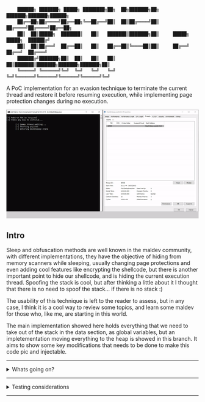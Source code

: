         ██████╗ ███████╗ █████╗ ████████╗██╗  ██╗███████╗██╗     ███████╗███████╗██████╗ 
        ██╔══██╗██╔════╝██╔══██╗╚══██╔══╝██║  ██║██╔════╝██║     ██╔════╝██╔════╝██╔══██╗
        ██║  ██║█████╗  ███████║   ██║   ███████║███████╗██║     █████╗  █████╗  ██████╔╝
        ██║  ██║██╔══╝  ██╔══██║   ██║   ██╔══██║╚════██║██║     ██╔══╝  ██╔══╝  ██╔═══╝ 
        ██████╔╝███████╗██║  ██║   ██║   ██║  ██║███████║███████╗███████╗███████╗██║     
        ╚═════╝ ╚══════╝╚═╝  ╚═╝   ╚═╝   ╚═╝  ╚═╝╚══════╝╚══════╝╚══════╝╚══════╝╚═╝     
                                                                                 


A PoC implementation for an evasion technique to terminate the current thread and restore it before resuming execution, while implementing page protection changes during no execution.

![](assets/ezgif-5-ee95c9b3b0.gif)

## Intro

Sleep and obfuscation methods are well known in the maldev community, with different implementations, they have the objective of hiding from memory scanners while sleeping, usually changing page protections and even adding cool features like encrypting the shellcode, but there is another important point to hide our shellcode, and is hiding the current execution thread. 
Spoofing the stack is cool, but after thinking a little about it I thought that there is no need to spoof the stack… if there is no stack :)

The usability of this technique is left to the reader to assess, but in any case, I think it is a cool way to review some topics, and learn some maldev for those who, like me, are starting in this world.

The main implementation showed here holds everything that we need to take out of the stack in the data section, as global variables, but an impletementation moving everything to the heap is showed in this branch. It aims to show some key modifications that needs to be done to make this code pic and injectable. 

---
<details>
<summary> Whats going on? </summary>

## Basics

The main objective of this technique is clear, terminating the current thread and restoring it before resuming execution, but what exactly does this mean, and which new constraints it puts in place?

To be able to restore the execution, we need to save two things before terminating the thread, first, the CPU state, and secondly the stack, and effectively set them up again after the new thread is launched.

I talked about new constraints that will appear in this techniche, and there are two big ones: First we need to store outside the stack anything that is needed from the moment the thread terminates until the stack is restored, and as you will see, it creates some new challenges.

Second, we always need at least another thread running in our process, since we are terminating our thread, if there are no other threads the process will end. I don't think this a big problem, since most agents are injected in other processes, we can assume that this process will keep at least one thread running.

## DeathSleep components:

We can view on this POC 4 core functions:
* **Main program:** This is where you would write your agent code, and it's the portion of the code that will make use of DeathSleep
* **Awake function:** this is the entry point of all our threads, and it's in charge of saving the starting point of the stack that we will be restoring. Also, it's in charge of restoring the stack and CPU context when it's needed, or just launching our main program.
* **DeathSleep:** this is the main function of this technique, and is in charge of backing up the thread context and stack, and also setting everything up for the magic to happen.
* **Rebirth:** A simple function only in charge of launching our new threads.

## Saving the stack.

When we are about to save the stack, a question is raised: how much of the stack needs to be saved?

Lets review first what is in the stack after we called the DeathSleep function (this is the function that saves the context, stack and prepares everything for the obfuscation and restoration)

![](assets/image_1.PNG)
  
As we can see, every function has three parts:

* **Shadow space:** this is a 32 bytes space, allocated by the caller, but used by the callee. As far as I know and I could see, its main function is to hold, if needed, the arguments passed to the callee function in registers, but it can be used for anything the callee function decides.
* **Return address:** this is the address of the next instruction to be executed in the caller function, pushed by the CALL instruction, so the RET instruction in the callee will just take this address and “jump” to it when it ends.
* **Function stack space:** This is the space reserved by the callee to store the value of registers that need to be restored and the value of its local variables.

The minimum portion of the stack that we obviously need to save is everything inside our main program, that means its shadow space, its return address and everything until the DeathSleep function.
Anything before that is not really required (saving the stack used by the entry function has its advantages, but we will discuss that later), as that is the stack used by windows routines for launching our new thread.
Apart from this, I decided to also store the shadow space of the DeathSleep function (not really needed, but it makes the calculation of the Rsp at the moment of waking up easier).

So at the end, we are saving this:
  
![](assets/image_2.PNG)

## How to find our stack addresses:

Every function on a standart compilation should be composed of 3 parts, the prologue, the function code, and the epilogue.

The Rsp (stack pointer), should only be modified on the function prologue and epilogue. The prologue increases the stack pointer (remember increasing the stack means reducing addresses, since they go in opposite directions), to save registers, to hold all its local variables and then to hold the shadow space, and the epilogue does exactly the opposite.

This means that the stack pointer inside the function code should always point to the end of the shadow space (purple on the above image), and the sum of the stack size of the function and the shadow space can be found by calculating how much the prologue increases the stack pointer. This value can be easily calculated using the information held in the unwind tables, an explanation about their usage is something we will not cover here, but as a summary, those tables are used to allow any other thread or process to correctly move through the stack to see its content, to handle exceptions or to analyze it.

## Capturing and preparing the context to restore.

Capturing the context is probably one of the easiest things to do, as we can simply do RtlCaptureContext() at the first line of DeathSleep, before any modification is done to the non-volatile registers.
We still need to do two modifications to the context where we will restore the execution.

The first one will be modifying its Rip, as you remember, this is the register that holds the next instruction to run, and if we just leave this unmodified, execution will resume inside the DeathSleep function. What we will be doing is changing the Rip to hold the return address of DeathSleep, which is pointed by the current Rsp displaced the size increased in the epilogue (green + purple areas in the images above).

The second modification will be done when the thread is restored, and it implies setting the Rsp to point to the top of our restored stack; this will be done during the restoration phase, since we don't know where our new stack will be placed. The value will simply be the end address of our restored stack, since as we discussed later, we copied also the shadow space reserved by the caller of DeathSleep, and that's exactly the value of RSP before the call to DeathSleep.

## Restoring our stack:

Once we reach the point of waking up, just before resuming execution, we need to put our saved stack in place. 
As we already know our saved stack starts at the address captured by the awake function, so the new captured address will be the starting point where we will be placing our saved stack, but this raises a problem, any call to a function after we placed our old stack would modify it and break it, and doing the cleanup here is really convenient, specially freeing the heap used to hold our stack backup.
This means that we need to move our current Rsp and also the parts of the stack that we are currently using to a place outside where we will place our restored stack. 
Trying to make it clearer here is the problem:
  
![](assets/image_3.PNG)
  
And here is my solution, just move everything away:
  
![](assets/image_4.PNG)
  
## Restoring the context:

  After we did all the hard work, the last thing to do is using NtContinue, this function allows us to change the current context with our previously captured and modified context, setting the RIP right after the call to DeathSleep, all the register should have the same values as they had when calling DeathSleep, and RSP should be pointing at the top of the stack.


## Scheduling the restoration process: Using thread pool API.

Okay, we know the basics of what we need to do to store and restore the current thread, but we need somehow be able to run all of this even when we have no threads.
Here is where we meet our lovely Thread Pool API, a tool given by Windows, that will allow us to queue tasks (functions with one argument max) to a group of threads (a pool) that will be fully managed by the operating system.
If you have seen Ekko, you can see that it uses this API, so… let's implement it the same way.

Everything worked fine, but there was one problem, a worker was still up even after ending the execution of its queued tasks. This was a problem, since I wanted to destroy all the threads our program could generate, so this was not the way to go. 

After digging a little, I discovered that the thread pool API, used in Ekko, was an old version, and there was a new one with some more capabilities, and, between them, a function that will effectively solve our problem: CloseThreadPool(). This new API allows us to create our own pool, and destroy them after using them, terminating all the used workers. It gives another two advantages: setting a maximum number of threads and cleaning groups.
Setting a maximum number of threads would allow us to execute all our tasks sequentially, as long as they are queued with any time difference. 
The cleaning groups are useful to make the cleanup easier after everything is done.

So… it's everything done? Well, at this point the thread is terminated, and we are queuing the rebirth function which creates the new thread with awake as its entry point, restores the previous state  and closes the pool, so far so good!

## Changing memory permissions, redirecting execution.

When I ended with everything that we discussed before, I thought the hard part was solved, since this part was already solved by previous techniques, but ooh boi, I didn't know what was coming.

The main problem is that we need to offload it outside of our code, since we are changing the memory protection to RW (read-write), if we call VirtualProtect(), when the function returns, our process will crash (we can't execute instructions in RW pages), so we need to find a way to execute this from somewhere else, and make it return also to some RX(read-execute) pages (and the same thing happens when coming back).
Obviously, we will be using the thread pool API for this too, but there is a problem, we can only give one argument to our tasks, and VirtualProtect() takes 4.

For this we will be using NtContinue() again, the first time I saw this use for this function was on [Foliage](https://github.com/SecIdiot/FOLIAGE), but it is also used in [Ekko](https://github.com/Cracked5pider/Ekko). 
NtContinue(), as we saw before, allows us to set some context to the thread that calls it, and with some clever tweaking, it can “call” a function with multiple arguments, by using only one (very convenient for the thread pool API). 
The main idea is to set the RIP to the start address of the function, and, since the windows x64 calling convention passes the first four arguments in registers (rcx, rdx, r8, r9, in that order), just put your arguments on the context structure you will pass to NtContinue and, and it will effectively simulate a call to a function.
The last thing we have to take care when using NtContinue is the Rsp, since, as we saw before, this address should hold the return address when a function is called.

So the first thing we need for NtContinue to work is to get a context, we could craft it manually, but we would find a problem, finding the value for Rsp, that when passed to our function, will point to the address that will be used by RET to return. 
Our tasks will work in a different thread, so we don't know where its stack will be placed.
The solution (carefully stolen from [Ekko](https://github.com/Cracked5pider/Ekko), thank you very much :P) is taking a copy of the context inside a worker with RtlCaptureContext(), and increase the stack pointer of the context obtained by 8, so it will point to the address introduced in the stack by CALL RtlCaptureContext(), and which is the return address of this last function, and we can use it as the return address of all our functions.

Okay this is nice, but what happens when we can not do this modification to the Rsp?
That's what happens when we deobfuscate, we will be in a new thread, so the old context's Rsp is useless. We need a new context, taken from the new thread, but we can't use the old trick of modifying the Rsp to point to the correct address.

## Rop Chains

So we can not modify the context obtained, but that doesn't mean it is useless, in reality we will be using it, but in a different way. If we just restore that context with NtContinue(), without modifying its Rip, it will just redirect the execution to the next instruction after the call to RtlCaptureContext(), and with a correct Rsp, so we can use it after our calls to NtContinue() with modified contexts, to be able to correctly end the execution of our tasks.
For doing this we will be using a Rop chain, by setting the Rsp of our first context to point to a manually crafted stack, that will hold everything we need to redirect execution until the second NtContinue() call that will set the correct context to end.

This is how our crafted stack should look like:
  
 ![](assets/image_5.PNG)

We are making use of 2 rop gadgets, one for fixing or “jumping” over the shadow space of our function, and the second one is in charge of placing the argument for NtContinue in rcx, and then returning to it.

Finding this 2 rop gadget is quite easy, the one for fixing the shadow space is just the epilogue of almost any function (i found more than 500 hits only in Ntdll), since as we saw before, epilogues are designed mainly to reduce the Rsp, and the second one is just a pop rcx; ret; which is 2 bytes, and also found a couple ones between Ntdll and Kernel32 dlls.

## A little reversing to the thread pool Api

As we saw, using NtContinue only needs to have its first argument filled to work, and this is perfect with the old thread pool API, but in the new thread pool API, the arguments are passed in the second position, so yeah, this alone wont work.

After some hours without knowing how to solve this last problem, it came to my mind that both apis used the same functions in some cases, and that made me think that they could be more similar than they could appear, so I decided to investigate what were the relation between them.

For the old api we are using CreateTimerQueueTimer() to queue our tasks, and in the new one, we need two functions to do the same:
CreateThreadpoolTimer(), that will take the callback function and the argument to pass to it, and will return a pointer to a  TP_TIMER structure that describes the task, and a second function to queue the task: 
SetThreadpoolTimer(), that will take the previous pointer and a pointer FILETIME structure that describes when the task will be executed.

If we reverse this functions, we will find this: 

  ![](assets/image_6.PNG)
  ![](assets/image_7.PNG)

So as we can see CreateThreadpoolTimer() is just a fancy wrapper for TpAllocTimer(), and SetThreadpoolTimer() is just a forwarder to TpSetTimer().

Now let's check the insides of CreateTimerQueueTimer().
At first, it is just another fancy wrapper to a function in Ntdll, RtlCreateTimer(), and here is where the magic happens. This is a bigger function but here is the gold that we were looking at:

  ![](assets/image_8.PNG)
  
As you can see, inside this function there is effectively a call to TpAllocTimer() and to TpSetTimer(), which is similar to saying that it is calling CreateThreadpoolTimer() and SetThreadpoolTimer() inside it. As we can see the function that we are queuing is not directly the callback we have given to the function, it is setting RtlpTpTimerCallback() as the callback. 
If you didn't realize yet what all of this means, is that we are using CreateThreadpoolTimer() to queue a function that receives its arguments in the second position, RtlpTpTimerCallback(), that will execute another function with its arguments in the first position.

So the only thing that we still need to understand is how the callback information is passed to RtlpTpTimerCallback(), and after some reversing I ended with the following structure, that surprise surprise, IT WORKS!

  ![](assets/image_9.PNG)
  
Now we can call functions that receive their arguments in the first position and at the same time we are able to close our pools, and leave no threads running, win win.
Is important to note that this function is not exported in Ntdll, so I decided to find it by its byte form inside the dll.


So this is the end, and with everything reviewed, I think I gave the core ideas that came throw my mind while developing this POC, and why everything was done in the way I did it.

## Wish you have enjoyed :)

  </details>
  
---

<details>
<summary> Testing considerations </summary>
  
  This code was tested only with MSCV compiler and linker, since this POC is heavily dependend on how it was compiled, I recomend using this same tool, and I dont ensure it will work with other compilers out of the box.
  
</details>

---



